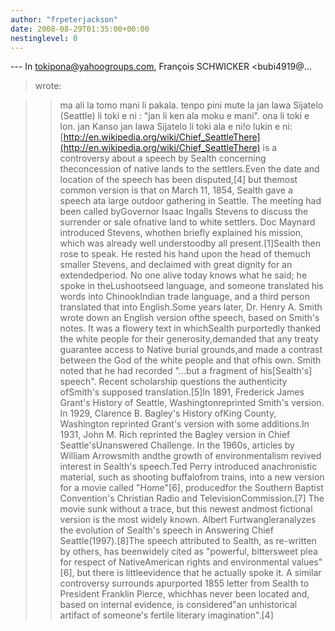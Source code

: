 ```yaml
---
author: "frpeterjackson"
date: 2008-08-29T01:35:00+00:00
nestinglevel: 0
---
```

\---
 In [tokipona@yahoogroups.com](mailto://tokipona@yahoogroups.com), François SCHWICKER <bubi4919@...
> wrote:

>> ma ali la tomo mani li pakala. tenpo pini mute la jan lawa Sijatelo
> (Seattle) li toki e ni : "jan li ken ala moku e mani". ona li toki e
> lon.
>> jan Kanso
>jan lawa Sijatelo li toki ala e ni!o lukin e ni:[http://en.wikipedia.org/wiki/Chief_SeattleThere](http://en.wikipedia.org/wiki/Chief_SeattleThere) is a controversy about a speech by Sealth concerning theconcession of native lands to the settlers.Even the date and location of the speech has been disputed,\[4\] but themost common version is that on March 11, 1854, Sealth gave a speech ata large outdoor gathering in Seattle. The meeting had been called byGovernor Isaac Ingalls Stevens to discuss the surrender or sale ofnative land to white settlers. Doc Maynard introduced Stevens, whothen briefly explained his mission, which was already well understoodby all present.\[1\]Sealth then rose to speak. He rested his hand upon the head of themuch smaller Stevens, and declaimed with great dignity for an extendedperiod. No one alive today knows what he said; he spoke in theLushootseed language, and someone translated his words into ChinookIndian trade language, and a third person translated that into English.Some years later, Dr. Henry A. Smith wrote down an English version ofthe speech, based on Smith's notes. It was a flowery text in whichSealth purportedly thanked the white people for their generosity,demanded that any treaty guarantee access to Native burial grounds,and made a contrast between the God of the white people and that ofhis own. Smith noted that he had recorded "...but a fragment of his\[Sealth's\] speech". Recent scholarship questions the authenticity ofSmith's supposed translation.\[5\]In 1891, Frederick James Grant's History of Seattle, Washingtonreprinted Smith's version. In 1929, Clarence B. Bagley's History ofKing County, Washington reprinted Grant's version with some additions.In 1931, John M. Rich reprinted the Bagley version in Chief Seattle'sUnanswered Challenge. In the 1960s, articles by William Arrowsmith andthe growth of environmentalism revived interest in Sealth's speech.Ted Perry introduced anachronistic material, such as shooting buffalofrom trains, into a new version for a movie called "Home"\[6\], producedfor the Southern Baptist Convention's Christian Radio and TelevisionCommission.\[7\] The movie sunk without a trace, but this newest andmost fictional version is the most widely known. Albert Furtwangleranalyzes the evolution of Sealth's speech in Answering Chief Seattle(1997).\[8\]The speech attributed to Sealth, as re-written by others, has beenwidely cited as "powerful, bittersweet plea for respect of NativeAmerican rights and environmental values"\[6\], but there is littleevidence that he actually spoke it. A similar controversy surrounds apurported 1855 letter from Sealth to President Franklin Pierce, whichhas never been located and, based on internal evidence, is considered"an unhistorical artifact of someone's fertile literary imagination".\[4\]